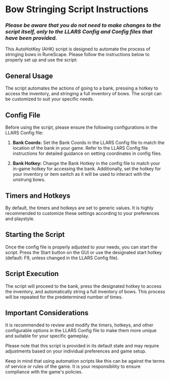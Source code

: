 # Bow Stringing Script Instructions
### *Please be aware that you do not need to make changes to the script itself, only to the LLARS Config and Config files that have been provided.*
This AutoHotKey (AHK) script is designed to automate the process of stringing bows in RuneScape. Please follow the instructions below to properly set up and use the script:

## General Usage
The script automates the actions of going to a bank, pressing a hotkey to access the inventory, and stringing a full inventory of bows. The script can be customized to suit your specific needs.

## Config File
Before using the script, please ensure the following configurations in the LLARS Config file:

1. **Bank Coords:** Set the Bank Coords in the LLARS Config file to match the location of the bank in your game. Refer to the LLARS Config file instructions for detailed guidance on setting coordinates in config files.

2. **Bank Hotkey:** Change the Bank Hotkey in the config file to match your in-game hotkey for accessing the bank. Additionally, set the hotkey for your inventory or item switch as it will be used to interact with the unstrung bows.

## Timers and Hotkeys
By default, the timers and hotkeys are set to generic values. It is highly recommended to customize these settings according to your preferences and playstyle.

## Starting the Script
Once the config file is properly adjusted to your needs, you can start the script. Press the Start button on the GUI or use the designated start hotkey (default: F9, unless changed in the LLARS Config file).

## Script Execution
The script will proceed to the bank, press the designated hotkey to access the inventory, and automatically string a full inventory of bows. This process will be repeated for the predetermined number of times.

## Important Considerations
It is recommended to review and modify the timers, hotkeys, and other configurable options in the LLARS Config file to make them more unique and suitable for your specific gameplay.

Please note that this script is provided in its default state and may require adjustments based on your individual preferences and game setup.

Keep in mind that using automation scripts like this can be against the terms of service or rules of the game. It is your responsibility to ensure compliance with the game's policies.
